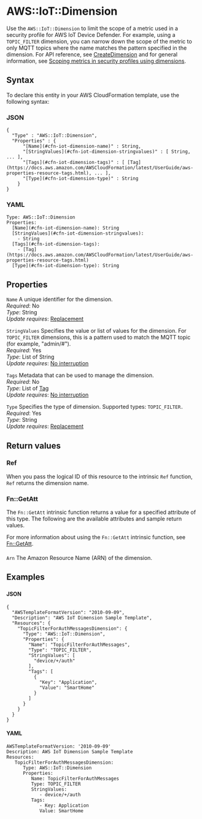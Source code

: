 # AWS::IoT::Dimension<a name="aws-resource-iot-dimension"></a>

Use the `AWS::IoT::Dimension` to limit the scope of a metric used in a security profile for AWS IoT Device Defender\. For example, using a `TOPIC_FILTER` dimension, you can narrow down the scope of the metric to only MQTT topics where the name matches the pattern specified in the dimension\. For API reference, see [CreateDimension](https://docs.aws.amazon.com/iot/latest/apireference/API_CreateDimension.html) and for general information, see [Scoping metrics in security profiles using dimensions](https://docs.aws.amazon.com/iot/latest/developerguide/scoping-security-behavior.html)\.

## Syntax<a name="aws-resource-iot-dimension-syntax"></a>

To declare this entity in your AWS CloudFormation template, use the following syntax:

### JSON<a name="aws-resource-iot-dimension-syntax.json"></a>

```
{
  "Type" : "AWS::IoT::Dimension",
  "Properties" : {
      "[Name](#cfn-iot-dimension-name)" : String,
      "[StringValues](#cfn-iot-dimension-stringvalues)" : [ String, ... ],
      "[Tags](#cfn-iot-dimension-tags)" : [ [Tag](https://docs.aws.amazon.com/AWSCloudFormation/latest/UserGuide/aws-properties-resource-tags.html), ... ],
      "[Type](#cfn-iot-dimension-type)" : String
    }
}
```

### YAML<a name="aws-resource-iot-dimension-syntax.yaml"></a>

```
Type: AWS::IoT::Dimension
Properties: 
  [Name](#cfn-iot-dimension-name): String
  [StringValues](#cfn-iot-dimension-stringvalues): 
    - String
  [Tags](#cfn-iot-dimension-tags): 
    - [Tag](https://docs.aws.amazon.com/AWSCloudFormation/latest/UserGuide/aws-properties-resource-tags.html)
  [Type](#cfn-iot-dimension-type): String
```

## Properties<a name="aws-resource-iot-dimension-properties"></a>

`Name`  <a name="cfn-iot-dimension-name"></a>
A unique identifier for the dimension\.  
*Required*: No  
*Type*: String  
*Update requires*: [Replacement](https://docs.aws.amazon.com/AWSCloudFormation/latest/UserGuide/using-cfn-updating-stacks-update-behaviors.html#update-replacement)

`StringValues`  <a name="cfn-iot-dimension-stringvalues"></a>
Specifies the value or list of values for the dimension\. For `TOPIC_FILTER` dimensions, this is a pattern used to match the MQTT topic \(for example, "admin/\#"\)\.  
*Required*: Yes  
*Type*: List of String  
*Update requires*: [No interruption](https://docs.aws.amazon.com/AWSCloudFormation/latest/UserGuide/using-cfn-updating-stacks-update-behaviors.html#update-no-interrupt)

`Tags`  <a name="cfn-iot-dimension-tags"></a>
Metadata that can be used to manage the dimension\.  
*Required*: No  
*Type*: List of [Tag](https://docs.aws.amazon.com/AWSCloudFormation/latest/UserGuide/aws-properties-resource-tags.html)  
*Update requires*: [No interruption](https://docs.aws.amazon.com/AWSCloudFormation/latest/UserGuide/using-cfn-updating-stacks-update-behaviors.html#update-no-interrupt)

`Type`  <a name="cfn-iot-dimension-type"></a>
Specifies the type of dimension\. Supported types: `TOPIC_FILTER.`  
*Required*: Yes  
*Type*: String  
*Update requires*: [Replacement](https://docs.aws.amazon.com/AWSCloudFormation/latest/UserGuide/using-cfn-updating-stacks-update-behaviors.html#update-replacement)

## Return values<a name="aws-resource-iot-dimension-return-values"></a>

### Ref<a name="aws-resource-iot-dimension-return-values-ref"></a>

 When you pass the logical ID of this resource to the intrinsic `Ref` function, `Ref` returns the dimension name\.

### Fn::GetAtt<a name="aws-resource-iot-dimension-return-values-fn--getatt"></a>

The `Fn::GetAtt` intrinsic function returns a value for a specified attribute of this type\. The following are the available attributes and sample return values\.

For more information about using the `Fn::GetAtt` intrinsic function, see [Fn::GetAtt](https://docs.aws.amazon.com/AWSCloudFormation/latest/UserGuide/intrinsic-function-reference-getatt.html)\.

#### <a name="aws-resource-iot-dimension-return-values-fn--getatt-fn--getatt"></a>

`Arn`  <a name="Arn-fn::getatt"></a>
The Amazon Resource Name \(ARN\) of the dimension\.

## Examples<a name="aws-resource-iot-dimension--examples"></a>



### <a name="aws-resource-iot-dimension--examples--"></a>



#### JSON<a name="aws-resource-iot-dimension--examples----json"></a>

```
{
  "AWSTemplateFormatVersion": "2010-09-09",
  "Description": "AWS IoT Dimension Sample Template",
  "Resources": {
    "TopicFilterForAuthMessagesDimension": {
      "Type": "AWS::IoT::Dimension",
      "Properties": {
        "Name": "TopicFilterForAuthMessages",
        "Type": "TOPIC_FILTER",
        "StringValues": [
          "device/+/auth"
        ],
        "Tags": [
          {
            "Key": "Application",
            "Value": "SmartHome"
          }
        ]
      }
    }
  }
}
```

#### YAML<a name="aws-resource-iot-dimension--examples----yaml"></a>

```
AWSTemplateFormatVersion: '2010-09-09'
Description: AWS IoT Dimension Sample Template
Resources:
   TopicFilterForAuthMessagesDimension:
      Type: AWS::IoT::Dimension
      Properties:
         Name: TopicFilterForAuthMessages
         Type: TOPIC_FILTER
         StringValues:
            - device/+/auth
         Tags:
            - Key: Application
            Value: SmartHome
```